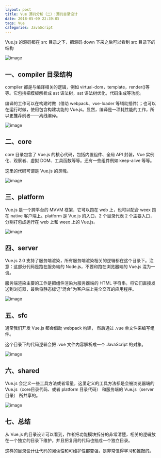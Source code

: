 ```yaml
---
layout: post
title: Vue 源码分析（二）：源码目录设计
date: 2018-05-09 22:39:05
tags: Vue
categories: JavaScript
---
```


Vue.js 的源码都在 src 目录之下，把源码 down 下来之后可以看到 src 目录下的结构

![image](https://user-images.githubusercontent.com/9835391/46247775-e265ad00-c442-11e8-9cdb-1e13864452d3.png)


## 一、compiler 目录结构

compiler 都是与编译相关的逻辑，例如 virtual-dom，template，render()等等。它包括把模板解析成 ast 语法树，ast 语法树优化，代码生成等功能。

编译的工作可以在构建时做（借助 webpack、vue-loader 等辅助插件）；也可以在运行时做，使用包含构建功能的 Vue.js。显然，编译是一项耗性能的工作，所以更推荐前者——离线编译。

![image](https://user-images.githubusercontent.com/9835391/46247795-3bcddc00-c443-11e8-907e-c438a4da0f07.png)

## 二、core 

core 目录包含了 Vue.js 的核心代码，包括内置组件、全局 API 封装，Vue 实例化、观察者、虚拟 DOM、工具函数等等。还有一些组件例如 keep-alive 等等。

这里的代码可谓是 Vue.js 的灵魂。

![image](https://user-images.githubusercontent.com/9835391/46247894-a3d0f200-c444-11e8-8e85-5c59ec212881.png)

## 三、platform

Vue.js 是一个跨平台的 MVVM 框架，它可以跑在 web 上，也可以配合 weex 跑在 native 客户端上。platform 是 Vue.js 的入口，2 个目录代表 2 个主要入口，分别打包成运行在 web 上和 weex 上的 Vue.js。

![image](https://user-images.githubusercontent.com/9835391/46247896-b2b7a480-c444-11e8-854c-fb75f02cb891.png)

## 四、server

Vue.js 2.0 支持了服务端渲染，所有服务端渲染相关的逻辑都在这个目录下。注意：这部分代码是跑在服务端的 Node.js，不要和跑在浏览器端的 Vue.js 混为一谈。

服务端渲染主要的工作是把组件渲染为服务器端的 HTML 字符串，将它们直接发送到浏览器，最后将静态标记"混合"为客户端上完全交互的应用程序。

![image](https://user-images.githubusercontent.com/9835391/46247913-da0e7180-c444-11e8-8eb2-a1d5398053ba.png)

## 五、sfc

通常我们开发 Vue.js 都会借助 webpack 构建， 然后通过 .vue 单文件来编写组件。

这个目录下的代码逻辑会把 .vue 文件内容解析成一个 JavaScript 的对象。

![image](https://user-images.githubusercontent.com/9835391/46247925-f27e8c00-c444-11e8-8981-2f05da1ec49a.png)

## 六、shared

Vue.js 会定义一些工具方法或者常量，这里定义的工具方法都是会被浏览器端的 Vue.js（core目录代码、或者 platform 目录代码） 和服务端的 Vue.js（server目录） 所共享的。

![image](https://user-images.githubusercontent.com/9835391/46247928-0629f280-c445-11e8-94ce-87e3e9f05aba.png)

## 七、总结

从 Vue.js 的目录设计可以看到，作者把功能模块拆分的非常清楚，相关的逻辑放在一个独立的目录下维护，并且把复用的代码也抽成一个独立目录。

这样的目录设计让代码的阅读性和可维护性都变强，是非常值得学习和推敲的。





